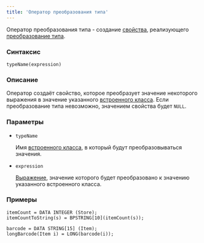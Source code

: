 ```yaml
---
title: 'Оператор преобразования типа'
---
```


Оператор преобразования типа - создание [свойства](Properties.md), реализующего [преобразование типа](Type_conversion.md).

### Синтаксис

```
typeName(expression) 
```

### Описание

Оператор создаёт свойство, которое преобразует значение некоторого выражения в значение указанного [встроенного класса](Built-in_classes.md). Если преобразование типа невозможно, значением свойства будет `NULL`.

### Параметры

- `typeName`

    Имя [встроенного класса](Built-in_classes.md), в который будут преобразовываться значения.

- `expression`

    [Выражение](Expression.md), значение которого будет преобразовано к значению указанного встроенного класса.

### Примеры

```lsf
itemCount = DATA INTEGER (Store);
itemCountToString(s) = BPSTRING[10](itemCount(s));

barcode = DATA STRING[15] (Item);
longBarcode(Item i) = LONG(barcode(i));
```
